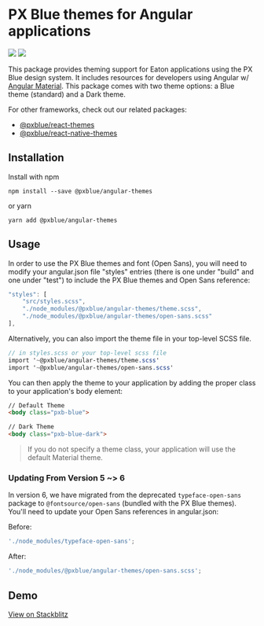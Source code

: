 # PX Blue themes for Angular applications

[![](https://img.shields.io/circleci/project/github/pxblue/angular-themes/master.svg?style=flat)](https://circleci.com/gh/pxblue/angular-themes/tree/master)
[![](https://img.shields.io/npm/v/@pxblue/angular-themes.svg?label=@pxblue/angular-themes&style=flat)](https://www.npmjs.com/package/@pxblue/angular-themes)

This package provides theming support for Eaton applications using the PX Blue design system. It includes resources for developers using Angular w/ [Angular Material](https://www.npmjs.com/package/@angular/material). This package comes with two theme options: a Blue theme (standard) and a Dark theme.

For other frameworks, check out our related packages:

-   [@pxblue/react-themes](https://www.npmjs.com/package/@pxblue/react-themes)
-   [@pxblue/react-native-themes](https://www.npmjs.com/package/@pxblue/react-native-themes)

## Installation

Install with npm

```shell
npm install --save @pxblue/angular-themes
```

or yarn

```shell
yarn add @pxblue/angular-themes
```

## Usage

In order to use the PX Blue themes and font (Open Sans), you will need to modify your angular.json file "styles" entries (there is one under "build" and one under "test") to include the PX Blue themes and Open Sans reference:

```js
"styles": [
    "src/styles.scss",
    "./node_modules/@pxblue/angular-themes/theme.scss",
    "./node_modules/@pxblue/angular-themes/open-sans.scss"
],
```

Alternatively, you can also import the theme file in your top-level SCSS file.

```scss
// in styles.scss or your top-level scss file
import '~@pxblue/angular-themes/theme.scss'
import '~@pxblue/angular-themes/open-sans.scss'
```

You can then apply the theme to your application by adding the proper class to your application's body element:

```HTML
// Default Theme
<body class="pxb-blue">

// Dark Theme
<body class="pxb-blue-dark">
```

> If you do not specify a theme class, your application will use the default Material theme.

### Updating From Version 5 ~> 6

In version 6, we have migrated from the deprecated `typeface-open-sans` package to `@fontsource/open-sans` (bundled with the PX Blue themes). You'll need to update your Open Sans references in angular.json:

Before:

```js
'./node_modules/typeface-open-sans';

```

After:

```js
'./node_modules/@pxblue/angular-themes/open-sans.scss';

```

## Demo

[View on Stackblitz](https://stackblitz.com/github/pxblue/angular-showcase-demo/tree/master)
